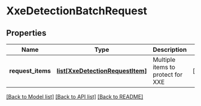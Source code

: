 # XxeDetectionBatchRequest

## Properties
Name | Type | Description | Notes
------------ | ------------- | ------------- | -------------
**request_items** | [**list[XxeDetectionRequestItem]**](XxeDetectionRequestItem.md) | Multiple items to protect for XXE | [optional] 

[[Back to Model list]](../README.md#documentation-for-models) [[Back to API list]](../README.md#documentation-for-api-endpoints) [[Back to README]](../README.md)


